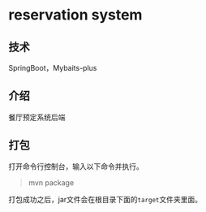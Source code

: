 # reservation system

## 技术

SpringBoot，Mybaits-plus

## 介绍

餐厅预定系统后端

## 打包

打开命令行控制台，输入以下命令并执行。
> mvn package

打包成功之后，jar文件会在根目录下面的`target`文件夹里面。
